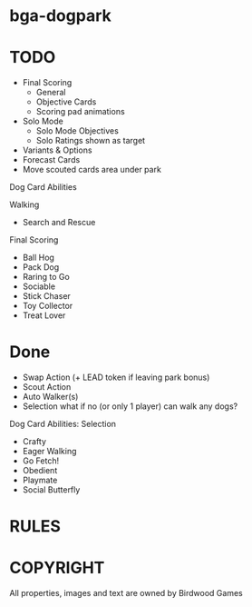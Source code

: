 # bga-dogpark

# TODO
- Final Scoring
  - General
  - Objective Cards
  - Scoring pad animations
- Solo Mode
  - Solo Mode Objectives
  - Solo Ratings shown as target
- Variants & Options
- Forecast Cards
- Move scouted cards area under park

Dog Card Abilities

Walking
- Search and Rescue

Final Scoring
- Ball Hog
- Pack Dog
- Raring to Go
- Sociable
- Stick Chaser
- Toy Collector
- Treat Lover

# Done
- Swap Action (+ LEAD token if leaving park bonus)
- Scout Action
- Auto Walker(s)
- Selection what if no (or only 1 player) can walk any dogs?

Dog Card Abilities:
Selection
- Crafty
- Eager
Walking
- Go Fetch!
- Obedient
- Playmate
- Social Butterfly




# RULES

# COPYRIGHT
All properties, images and text are owned by Birdwood Games



 